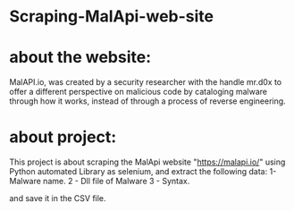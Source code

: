 # Scraping-MalApi-web-site
# about the website:
MalAPI.io, was created by a security researcher with the handle mr.d0x to offer a different perspective on malicious code by cataloging malware through how it works, instead of through a process of reverse engineering.  

# about project: 
This project is about scraping the MalApi website "https://malapi.io/" using Python automated Library as selenium, and extract the following data:
1- Malware name. 
2 - Dll file of Malware 
3 - Syntax.  

and save it in the CSV file.
